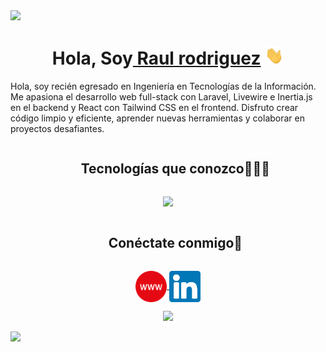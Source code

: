 <!--horizontal divider(gradiant)-->
<img src="https://user-images.githubusercontent.com/73097560/115834477-dbab4500-a447-11eb-908a-139a6edaec5c.gif">
<h1 align="center">Hola, Soy<a  href="https://raulportafolio.com/"> Raul rodriguez</a> <img  src="https://raw.githubusercontent.com/ABSphreak/ABSphreak/master/gifs/Hi.gif" width="30px"></h1>

Hola, soy recién egresado en Ingeniería en Tecnologías de la Información. Me apasiona el desarrollo web full-stack con Laravel, Livewire e Inertia.js en el backend y React con Tailwind CSS en el frontend. Disfruto crear código limpio y eficiente, aprender nuevas herramientas y colaborar en proyectos desafiantes.

<!--h1 without bottom border-->
<div id="user-content-toc">
  <ul align="center">
    <summary><h2 style="display: inline-block">Tecnologías que conozco👨🏻‍💻</h2></summary>
  </ul>
</div>
<!--tech stack icons-->
<p align="center">
  <a href="https://skillicons.dev">
    <img src="https://skillicons.dev/icons?i=html,css,bootstrap,tailwind,js,react,astro,laravel,php,flask,mysql,vite,git,github,docker,vscode,linux,windows,raspberrypi,nginx,npm=14" />
  </a>
</p>




<!-- Connect with me -->
<!--h2 without bottom border-->
<div id="user-content-toc">
  <ul align="center">
    <summary><h2 style="display: inline-block">Conéctate conmigo🤝</h2></summary>
  </ul>
</div>


<p align="center" >
  <a href="https://raulportafolio.com" target="blank">
    <img align="center" alt="Raul Rodriguez | Portfolio" height="50" width="50px" src="https://github.com/SatYu26/SatYu26/blob/master/Assets/www.svg" />
  </a>
  <a href="https://www.linkedin.com/in/rodriguezraul050221" target="blank">
    <img align="center" alt="rodriguezraul050221 | Linkedin" height="50" width="50px" src="https://github.com/SatYu26/SatYu26/blob/master/Assets/Linkedin.svg" />
  </a>
</p>



<!--profile visit count-->
<div align="center">
  
[![](https://visitcount.itsvg.in/api?id=1010nishant&icon=3&color=6)](https://visitcount.itsvg.in)
  
</div>


<!--horizontal divider(gradiant)-->
<img src="https://user-images.githubusercontent.com/73097560/115834477-dbab4500-a447-11eb-908a-139a6edaec5c.gif">


